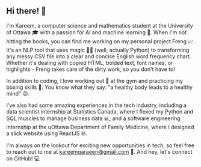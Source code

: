 ## Hi there! 👋 

I'm Kareem, a computer science and mathematics student at the University of Ottawa 🎓 with a passion for AI and machine learning 🤖. When I'm not hitting the books, you can find me working on my personal project Freng 📈. It's an NLP tool that uses magic 🧙‍♂️ (well, actually Python) to transforming any messy CSV file into a clear and concise English word frequency chart. Whether it's dealing with copied HTML, bolded text, font names, or highlights - Freng takes care of the dirty work, so you don't have to!

In addition to coding, I love working out 💪 at the gym and practicing my boxing skills 🥊. You know what they say: "a healthy body leads to a healthy mind" 😉.

I've also had some amazing experiences in the tech industry, including a data scientist internship at Statistics Canada, where I flexed my Python and SQL muscles to manage business data 📊, and a software engineering internship at the uOttawa Department of Family Medicine, where I designed a slick website using ReactJS 🌐.

I'm always on the lookout for exciting new opportunities in tech, so feel free to reach out to me at kareemqaraeen@gmail.com 📩. And hey, let's connect on GitHub! 💻
